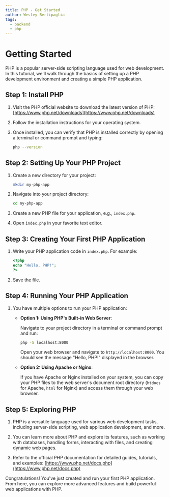 ```yaml
---
title: PHP - Get Started
author: Wesley Bertipaglia
tags:
  - backend
  - php
---
```

# Getting Started

PHP is a popular server-side scripting language used for web development. In this tutorial, we'll walk through the basics of setting up a PHP development environment and creating a simple PHP application.

## Step 1: Install PHP

1. Visit the PHP official website to download the latest version of PHP: [https://www.php.net/downloads](https://www.php.net/downloads)

2. Follow the installation instructions for your operating system.

3. Once installed, you can verify that PHP is installed correctly by opening a terminal or command prompt and typing:

    ```bash
    php --version
    ```

## Step 2: Setting Up Your PHP Project

1. Create a new directory for your project:

    ```bash
    mkdir my-php-app
    ```

2. Navigate into your project directory:

    ```bash
    cd my-php-app
    ```

3. Create a new PHP file for your application, e.g., `index.php`.

4. Open `index.php` in your favorite text editor.

## Step 3: Creating Your First PHP Application

1. Write your PHP application code in `index.php`. For example:

    ```php
    <?php
    echo "Hello, PHP!";
    ?>
    ```

2. Save the file.

## Step 4: Running Your PHP Application

1. You have multiple options to run your PHP application:

   - **Option 1: Using PHP's Built-in Web Server**:
   
     Navigate to your project directory in a terminal or command prompt and run:

     ```bash
     php -S localhost:8000
     ```

     Open your web browser and navigate to `http://localhost:8000`. You should see the message "Hello, PHP!" displayed in the browser.

   - **Option 2: Using Apache or Nginx**:
   
     If you have Apache or Nginx installed on your system, you can copy your PHP files to the web server's document root directory (`htdocs` for Apache, `html` for Nginx) and access them through your web browser.

## Step 5: Exploring PHP

1. PHP is a versatile language used for various web development tasks, including server-side scripting, web application development, and more.

2. You can learn more about PHP and explore its features, such as working with databases, handling forms, interacting with files, and creating dynamic web pages.

3. Refer to the official PHP documentation for detailed guides, tutorials, and examples: [https://www.php.net/docs.php](https://www.php.net/docs.php)

Congratulations! You've just created and run your first PHP application. From here, you can explore more advanced features and build powerful web applications with PHP.
